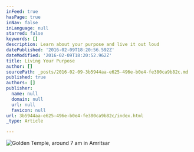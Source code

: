 ```yaml
---
inFeed: true
hasPage: true
inNav: false
inLanguage: null
starred: false
keywords: []
description: Learn about your purpose and live it out loud
datePublished: '2016-02-09T18:20:56.592Z'
dateModified: '2016-02-09T18:20:52.962Z'
title: Living Your Purpose
author: []
sourcePath: _posts/2016-02-09-3b5944aa-e625-496e-b0e4-fe380ca9b82c.md
published: true
authors: []
publisher:
  name: null
  domain: null
  url: null
  favicon: null
url: 3b5944aa-e625-496e-b0e4-fe380ca9b82c/index.html
_type: Article

---
```

![Golden Temple, around 7 am in Amritsar](https://s3-us-west-2.amazonaws.com/the-grid-img/p/b1caccddcabb6260597c21b6e871778317295b0b.jpg)